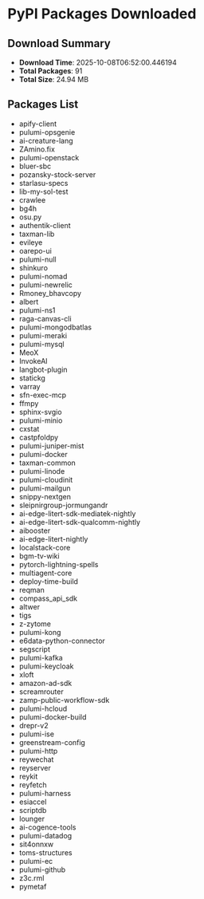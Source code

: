 # PyPI Packages Downloaded

## Download Summary
- **Download Time**: 2025-10-08T06:52:00.446194
- **Total Packages**: 91
- **Total Size**: 24.94 MB

## Packages List
- apify-client
- pulumi-opsgenie
- ai-creature-lang
- ZAmino.fix
- pulumi-openstack
- bluer-sbc
- pozansky-stock-server
- starlasu-specs
- lib-my-sol-test
- crawlee
- bg4h
- osu.py
- authentik-client
- taxman-lib
- evileye
- oarepo-ui
- pulumi-null
- shinkuro
- pulumi-nomad
- pulumi-newrelic
- Rmoney_bhavcopy
- albert
- pulumi-ns1
- raga-canvas-cli
- pulumi-mongodbatlas
- pulumi-meraki
- pulumi-mysql
- MeoX
- InvokeAI
- langbot-plugin
- statickg
- varray
- sfn-exec-mcp
- ffmpy
- sphinx-svgio
- pulumi-minio
- cxstat
- castpfoldpy
- pulumi-juniper-mist
- pulumi-docker
- taxman-common
- pulumi-linode
- pulumi-cloudinit
- pulumi-mailgun
- snippy-nextgen
- sleipnirgroup-jormungandr
- ai-edge-litert-sdk-mediatek-nightly
- ai-edge-litert-sdk-qualcomm-nightly
- aibooster
- ai-edge-litert-nightly
- localstack-core
- bgm-tv-wiki
- pytorch-lightning-spells
- multiagent-core
- deploy-time-build
- reqman
- compass_api_sdk
- altwer
- tigs
- z-zytome
- pulumi-kong
- e6data-python-connector
- segscript
- pulumi-kafka
- pulumi-keycloak
- xloft
- amazon-ad-sdk
- screamrouter
- zamp-public-workflow-sdk
- pulumi-hcloud
- pulumi-docker-build
- drepr-v2
- pulumi-ise
- greenstream-config
- pulumi-http
- reywechat
- reyserver
- reykit
- reyfetch
- pulumi-harness
- esiaccel
- scriptdb
- lounger
- ai-cogence-tools
- pulumi-datadog
- sit4onnxw
- toms-structures
- pulumi-ec
- pulumi-github
- z3c.rml
- pymetaf
